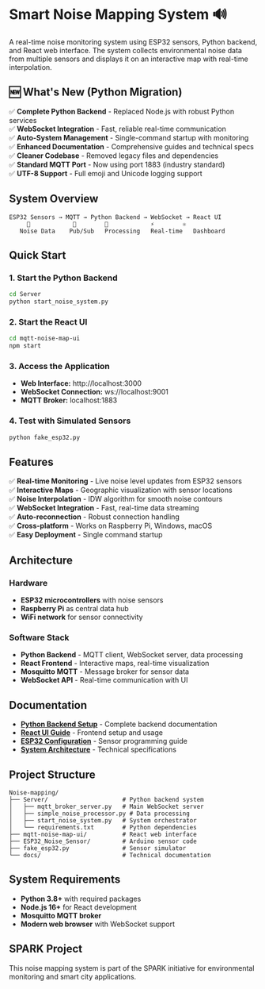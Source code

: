 # Smart Noise Mapping System 🔊

A real-time noise monitoring system using ESP32 sensors, Python backend, and React web interface. The system collects environmental noise data from multiple sensors and displays it on an interactive map with real-time interpolation.

## 🆕 What's New (Python Migration)

✅ **Complete Python Backend** - Replaced Node.js with robust Python services  
✅ **WebSocket Integration** - Fast, reliable real-time communication  
✅ **Auto-System Management** - Single-command startup with monitoring  
✅ **Enhanced Documentation** - Comprehensive guides and technical specs  
✅ **Cleaner Codebase** - Removed legacy files and dependencies  
✅ **Standard MQTT Port** - Now using port 1883 (industry standard)  
✅ **UTF-8 Support** - Full emoji and Unicode logging support  

## System Overview

```
ESP32 Sensors → MQTT → Python Backend → WebSocket → React UI
     📡            🔌        🐍            ⚡        ⚛️
   Noise Data    Pub/Sub   Processing   Real-time   Dashboard
```

## Quick Start

### 1. Start the Python Backend
```bash
cd Server
python start_noise_system.py
```

### 2. Start the React UI
```bash
cd mqtt-noise-map-ui
npm start
```

### 3. Access the Application
- **Web Interface:** http://localhost:3000
- **WebSocket Connection:** ws://localhost:9001
- **MQTT Broker:** localhost:1883

### 4. Test with Simulated Sensors
```bash
python fake_esp32.py
```

## Features

✅ **Real-time Monitoring** - Live noise level updates from ESP32 sensors  
✅ **Interactive Maps** - Geographic visualization with sensor locations  
✅ **Noise Interpolation** - IDW algorithm for smooth noise contours  
✅ **WebSocket Integration** - Fast, real-time data streaming  
✅ **Auto-reconnection** - Robust connection handling  
✅ **Cross-platform** - Works on Raspberry Pi, Windows, macOS  
✅ **Easy Deployment** - Single command startup  

## Architecture

### Hardware
- **ESP32 microcontrollers** with noise sensors
- **Raspberry Pi** as central data hub
- **WiFi network** for sensor connectivity

### Software Stack
- **Python Backend** - MQTT client, WebSocket server, data processing
- **React Frontend** - Interactive maps, real-time visualization
- **Mosquitto MQTT** - Message broker for sensor data
- **WebSocket API** - Real-time communication with UI

## Documentation

- **[Python Backend Setup](Server/README.md)** - Complete backend documentation
- **[React UI Guide](mqtt-noise-map-ui/README.md)** - Frontend setup and usage
- **[ESP32 Configuration](ESP32_Noise_Sensor/)** - Sensor programming guide
- **[System Architecture](docs/protocol.md)** - Technical specifications

## Project Structure

```
Noise-mapping/
├── Server/                     # Python backend system
│   ├── mqtt_broker_server.py   # Main WebSocket server
│   ├── simple_noise_processor.py # Data processing
│   ├── start_noise_system.py   # System orchestrator
│   └── requirements.txt        # Python dependencies
├── mqtt-noise-map-ui/          # React web interface
├── ESP32_Noise_Sensor/         # Arduino sensor code
├── fake_esp32.py               # Sensor simulator
└── docs/                       # Technical documentation
```

## System Requirements

- **Python 3.8+** with required packages
- **Node.js 16+** for React development
- **Mosquitto MQTT broker**
- **Modern web browser** with WebSocket support

## SPARK Project

This noise mapping system is part of the SPARK initiative for environmental monitoring and smart city applications.
